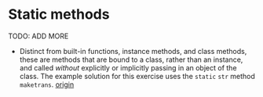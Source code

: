 # Static methods

TODO: ADD MORE

- Distinct from built-in functions, instance methods, and class methods, these are methods that are bound to a class, rather than an instance, and called _without_ explicitly or implicitly passing in an object of the class. The example solution for this exercise uses the `static` `str` method `maketrans`. [origin](./exercise-concepts/rna-transcription.md)
